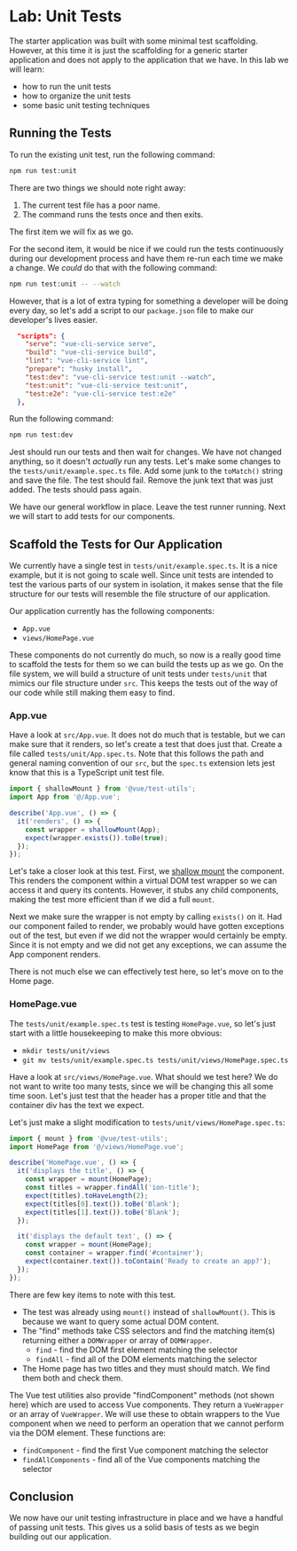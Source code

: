 # Lab: Unit Tests

The starter application was built with some minimal test scaffolding. However, at this time it is just the scaffolding for a generic starter application and does not apply to the application that we have. In this lab we will learn:

- how to run the unit tests
- how to organize the unit tests
- some basic unit testing techniques

## Running the Tests

To run the existing unit test, run the following command:

```bash
npm run test:unit
```

There are two things we should note right away:

1. The current test file has a poor name.
1. The command runs the tests once and then exits.

The first item we will fix as we go.

For the second item, it would be nice if we could run the tests continuously during our development process and have them re-run each time we make a change. We _could_ do that with the following command:

```bash
npm run test:unit -- --watch
```

However, that is a lot of extra typing for something a developer will be doing every day, so let's add a script to our `package.json` file to make our developer's lives easier.

```json
  "scripts": {
    "serve": "vue-cli-service serve",
    "build": "vue-cli-service build",
    "lint": "vue-cli-service lint",
    "prepare": "husky install",
    "test:dev": "vue-cli-service test:unit --watch",
    "test:unit": "vue-cli-service test:unit",
    "test:e2e": "vue-cli-service test:e2e"
  },
```

Run the following command:

```bash
npm run test:dev
```

Jest should run our tests and then wait for changes. We have not changed anything, so it doesn't _actually_ run any tests. Let's make some changes to the `tests/unit/example.spec.ts` file. Add some junk to the `toMatch()` string and save the file. The test should fail. Remove the junk text that was just added. The tests should pass again.

We have our general workflow in place. Leave the test runner running. Next we will start to add tests for our components.

## Scaffold the Tests for Our Application

We currently have a single test in `tests/unit/example.spec.ts`. It is a nice example, but it is not going to scale well. Since unit tests are intended to test the various parts of our system in isolation, it makes sense that the file structure for our tests will resemble the file structure of our application.

Our application currently has the following components:

- `App.vue`
- `views/HomePage.vue`

These components do not currently do much, so now is a really good time to scaffold the tests for them so we can build the tests up as we go. On the file system, we will build a structure of unit tests under `tests/unit` that mimics our file structure under `src`. This keeps the tests out of the way of our code while still making them easy to find.

### App.vue

Have a look at `src/App.vue`. It does not do much that is testable, but we can make sure that it renders, so let's create a test that does just that. Create a file called `tests/unit/App.spec.ts`. Note that this follows the path and general naming convention of our `src`, but the `spec.ts` extension lets jest know that this is a TypeScript unit test file.

```typescript
import { shallowMount } from '@vue/test-utils';
import App from '@/App.vue';

describe('App.vue', () => {
  it('renders', () => {
    const wrapper = shallowMount(App);
    expect(wrapper.exists()).toBe(true);
  });
});
```

Let's take a closer look at this test. First, we <a href="https://vue-test-utils.vuejs.org/guides/common-tips.html#shallow-mounting" target="_blank">shallow mount</a> the component. This renders the component within a virtual DOM test wrapper so we can access it and query its contents. However, it stubs any child components, making the test more efficient than if we did a full `mount`.

Next we make sure the wrapper is not empty by calling `exists()` on it. Had our component failed to render, we probably would have gotten exceptions out of the test, but even if we did not the wrapper would certainly be empty. Since it is not empty and we did not get any exceptions, we can assume the App component renders.

There is not much else we can effectively test here, so let's move on to the Home page.

### HomePage.vue

The `tests/unit/example.spec.ts` test is testing `HomePage.vue`, so let's just start with a little housekeeping to make this more obvious:

- `mkdir tests/unit/views`
- `git mv tests/unit/example.spec.ts tests/unit/views/HomePage.spec.ts`

Have a look at `src/views/HomePage.vue`. What should we test here? We do not want to write too many tests, since we will be changing this all some time soon. Let's just test that the header has a proper title and that the container div has the text we expect.

Let's just make a slight modification to `tests/unit/views/HomePage.spec.ts`:

```typescript
import { mount } from '@vue/test-utils';
import HomePage from '@/views/HomePage.vue';

describe('HomePage.vue', () => {
  it('displays the title', () => {
    const wrapper = mount(HomePage);
    const titles = wrapper.findAll('ion-title');
    expect(titles).toHaveLength(2);
    expect(titles[0].text()).toBe('Blank');
    expect(titles[1].text()).toBe('Blank');
  });

  it('displays the default text', () => {
    const wrapper = mount(HomePage);
    const container = wrapper.find('#container');
    expect(container.text()).toContain('Ready to create an app?');
  });
});
```

There are few key items to note with this test.

- The test was already using `mount()` instead of `shallowMount()`. This is because we want to query some actual DOM content.
- The "find" methods take CSS selectors and find the matching item(s) returning either a `DOMWrapper` or array of `DOMWrapper`.
  - `find` - find the DOM first element matching the selector
  - `findAll` - find all of the DOM elements matching the selector
- The Home page has two titles and they must should match. We find them both and check them.

The Vue test utilities also provide "findComponent" methods (not shown here) which are used to access Vue components. They return a `VueWrapper` or an array of `VueWrapper`. We will use these to obtain wrappers to the Vue component when we need to perform an operation that we cannot perform via the DOM element. These functions are:

- `findComponent` - find the first Vue component matching the selector
- `findAllComponents` - find all of the Vue components matching the selector

## Conclusion

We now have our unit testing infrastructure in place and we have a handful of passing unit tests. This gives us a solid basis of tests as we begin building out our application.
